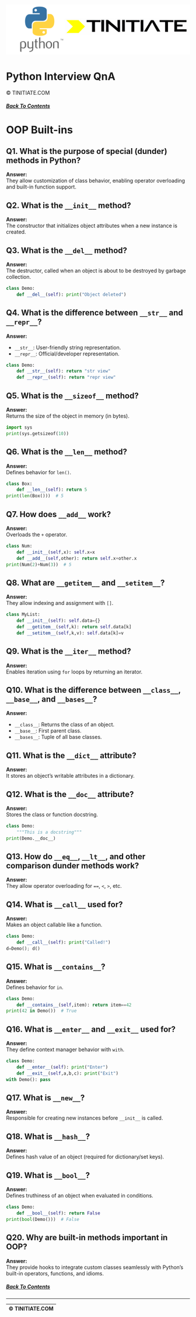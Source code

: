 ![Python Tinitiate Image](../python_tinitiate.png)

# Python Interview QnA
&copy; TINITIATE.COM

##### [Back To Contents](./README.md)

# OOP Built-ins

## Q1. What is the purpose of special (dunder) methods in Python?
**Answer:**  
They allow customization of class behavior, enabling operator overloading and built-in function support.

## Q2. What is the `__init__` method?
**Answer:**  
The constructor that initializes object attributes when a new instance is created.

## Q3. What is the `__del__` method?
**Answer:**  
The destructor, called when an object is about to be destroyed by garbage collection.  
```python
class Demo:
    def __del__(self): print("Object deleted")
```

## Q4. What is the difference between `__str__` and `__repr__`?
**Answer:**  
- `__str__`: User-friendly string representation.  
- `__repr__`: Official/developer representation.  
```python
class Demo:
    def __str__(self): return "str view"
    def __repr__(self): return "repr view"
```

## Q5. What is the `__sizeof__` method?
**Answer:**  
Returns the size of the object in memory (in bytes).  
```python
import sys
print(sys.getsizeof(10))
```

## Q6. What is the `__len__` method?
**Answer:**  
Defines behavior for `len()`.  
```python
class Box:
    def __len__(self): return 5
print(len(Box()))  # 5
```

## Q7. How does `__add__` work?
**Answer:**  
Overloads the `+` operator.  
```python
class Num:
    def __init__(self,x): self.x=x
    def __add__(self,other): return self.x+other.x
print(Num(2)+Num(3))  # 5
```

## Q8. What are `__getitem__` and `__setitem__`?
**Answer:**  
They allow indexing and assignment with `[]`.  
```python
class MyList:
    def __init__(self): self.data={}
    def __getitem__(self,k): return self.data[k]
    def __setitem__(self,k,v): self.data[k]=v
```

## Q9. What is the `__iter__` method?
**Answer:**  
Enables iteration using `for` loops by returning an iterator.

## Q10. What is the difference between `__class__`, `__base__`, and `__bases__`?
**Answer:**  
- `__class__`: Returns the class of an object.  
- `__base__`: First parent class.  
- `__bases__`: Tuple of all base classes.

## Q11. What is the `__dict__` attribute?
**Answer:**  
It stores an object’s writable attributes in a dictionary.

## Q12. What is the `__doc__` attribute?
**Answer:**  
Stores the class or function docstring.  
```python
class Demo:
    """This is a docstring"""
print(Demo.__doc__)
```

## Q13. How do `__eq__`, `__lt__`, and other comparison dunder methods work?
**Answer:**  
They allow operator overloading for `==`, `<`, `>`, etc.

## Q14. What is `__call__` used for?
**Answer:**  
Makes an object callable like a function.  
```python
class Demo:
    def __call__(self): print("Called!")
d=Demo(); d()
```

## Q15. What is `__contains__`?
**Answer:**  
Defines behavior for `in`.  
```python
class Demo:
    def __contains__(self,item): return item==42
print(42 in Demo())  # True
```

## Q16. What is `__enter__` and `__exit__` used for?
**Answer:**  
They define context manager behavior with `with`.  
```python
class Demo:
    def __enter__(self): print("Enter")
    def __exit__(self,a,b,c): print("Exit")
with Demo(): pass
```

## Q17. What is `__new__`?
**Answer:**  
Responsible for creating new instances before `__init__` is called.

## Q18. What is `__hash__`?
**Answer:**  
Defines hash value of an object (required for dictionary/set keys).

## Q19. What is `__bool__`?
**Answer:**  
Defines truthiness of an object when evaluated in conditions.  
```python
class Demo:
    def __bool__(self): return False
print(bool(Demo()))  # False
```

## Q20. Why are built-in methods important in OOP?
**Answer:**  
They provide hooks to integrate custom classes seamlessly with Python’s built-in operators, functions, and idioms.

##### [Back To Contents](./README.md)
***
| &copy; TINITIATE.COM |
|----------------------|
